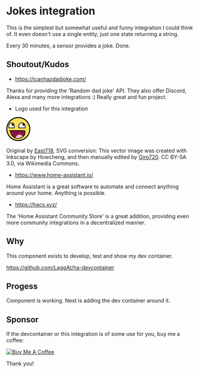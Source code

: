 # Jokes integration

This is the simplest but somewhat useful and funny integration I could think of. It even doesn't use a single entity, just one state returning a string.

Every 30 minutes, a sensor provides a joke. Done.

## Shoutout/Kudos

* https://icanhazdadjoke.com/

Thanks for providing the 'Random dad joke' API. They also offer Discord, Alexa and many more integrations :) Really great and fun project.

* Logo used for this integration 

<img src="https://github.com/home-assistant/brands/blob/master/custom_integrations/jokes/icon.png?raw=true"  width="64" height="64">

Original by [East718](https://en.wikipedia.org/wiki/User:User:East718), SVG conversion: This vector image was created with Inkscape by Howcheng, and then manually edited by [Giro720](https://commons.wikimedia.org/wiki/User:Giro720). CC BY-SA 3.0, via Wikimedia Commons.

* https://www.home-assistant.io/

Home Assistant is a great software to automate and connect anything around your home. Anything is possible.

* https://hacs.xyz/

The 'Home Assistant Community Store' is a great addition, providing even more community integrations in a decentralized manner.

## Why

This component exists to develop, test and show my dev container.

https://github.com/LaggAt/ha-devcontainer

## Progess

Component is working. Next is adding the dev container around it.

## Sponsor

If the devcontainer or this integration is of some use for you, buy me a coffee:

<a href="https://www.buymeacoffee.com/LaggAt" target="_blank"><img src="https://cdn.buymeacoffee.com/buttons/v2/default-yellow.png" alt="Buy Me A Coffee" style="height: 60px !important;width: 217px !important;" ></a>

Thank you!
